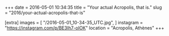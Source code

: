 +++
date = 2016-05-01 10:34:35
title = "Your actual Acropolis, that is."
slug = "2016/your-actual-acropolis-that-is"

[extra]
images = [
    "/2016-05-01_10-34-35_UTC.jpg",
]
instagram = "https://instagram.com/p/BE3Ih7-oIOK"
location = "Acropolis, Athènes"
+++

